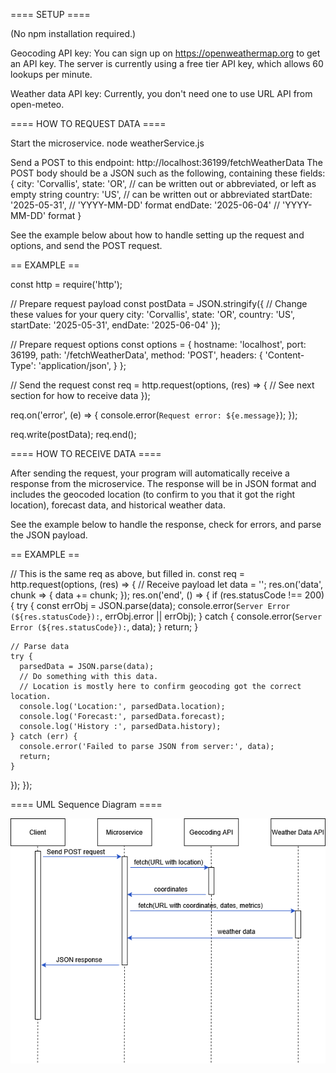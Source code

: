==== SETUP ====

(No npm installation required.)

Geocoding API key:
You can sign up on https://openweathermap.org to get an API key. 
The server is currently using a free tier API key, which allows 
60 lookups per minute.

Weather data API key:
Currently, you don't need one to use URL API from open-meteo.



==== HOW TO REQUEST DATA ====

Start the microservice.
    node weatherService.js

Send a POST to this endpoint:
http://localhost:36199/fetchWeatherData
The POST body should be a JSON such as the following, containing these fields:
{
  city: 'Corvallis',
  state: 'OR',                 // can be written out or abbreviated, or left as empty string
  country: 'US',               // can be written out or abbreviated
  startDate: '2025-05-31',     // 'YYYY-MM-DD' format
  endDate: '2025-06-04'        // 'YYYY-MM-DD' format
}

See the example below about how to handle setting up the request and options,
and send the POST request.

== EXAMPLE ==

const http = require('http');

// Prepare request payload
const postData = JSON.stringify({
  // Change these values for your query
  city: 'Corvallis',
  state: 'OR',
  country: 'US',
  startDate: '2025-05-31',
  endDate: '2025-06-04'
});

// Prepare request options
const options = {
  hostname: 'localhost',
  port: 36199,
  path: '/fetchWeatherData',
  method: 'POST',
  headers: {
    'Content-Type': 'application/json',
  }
};

// Send the request
const req = http.request(options, (res) => {
  // See next section for how to receive data
});

req.on('error', (e) => {
  console.error(`Request error: ${e.message}`);
});

req.write(postData);
req.end();



==== HOW TO RECEIVE DATA ====

After sending the request, your program will automatically receive a response 
from the microservice. The response will be in JSON format and includes 
the geocoded location (to confirm to you that it got the right location), 
forecast data, and historical weather data.

See the example below to handle the response, check for errors, and 
parse the JSON payload.

== EXAMPLE ==

// This is the same req as above, but filled in.
const req = http.request(options, (res) => {
  // Receive payload
  let data = '';
  res.on('data', chunk => { data += chunk; });
  res.on('end', () => {
    if (res.statusCode !== 200) {
      try {
        const errObj = JSON.parse(data);
        console.error(`Server Error (${res.statusCode}):`, errObj.error || errObj);
      } catch {
        console.error(`Server Error (${res.statusCode}):`, data);
      }
      return;
    }
    
    // Parse data
    try {
      parsedData = JSON.parse(data);
      // Do something with this data.
      // Location is mostly here to confirm geocoding got the correct location.
      console.log('Location:', parsedData.location);
      console.log('Forecast:', parsedData.forecast);
      console.log('History :', parsedData.history);
    } catch (err) {
      console.error('Failed to parse JSON from server:', data);
      return;
    }
  });
});



==== UML Sequence Diagram ====

![UML sequence diagram](UML_sequence_diagram.png)
